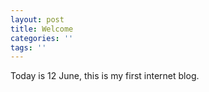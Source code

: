 ```yaml
---
layout: post
title: Welcome
categories: ''
tags: ''
---
```

Today is 12 June, this is my first internet blog.